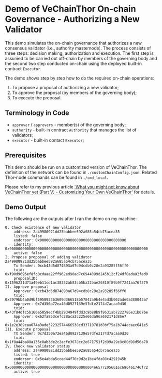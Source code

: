 # Demo of VeChainThor On-chain Governance - Authorizing a New Validator

This demo simulates the on-chain governance that authorizes a new consensus validator (i.e., authority masternode). The process consists of three steps: decision making, authorization and execution. The first step is assumed to be carried out off-chain by members of the governing body and the second two step conducted on-chain using the deployed built-in contract `Executor`.

The demo shows step by step how to do the required on-chain operations:
 
1. To propose a proposal of authorizing a new validator;
2. To approve the proposal (by members of the governing body);
3. To execute the proposal.

## Terminology in Code

* `approver` / `approvers` - member(s) of the governing body;
* `authority` - built-in contract `Authority` that manages the list of validators;
* `executor` - built-in contact `Executor`;

## Prerequisites

This demo should be run on a customized version of VeChainThor. The definition of the network can be found in `./customChainConfig.json`. Related Thor-node commands can be found in `./cmd_local`.

Please refer to my previous article ['What you might not know about VeChainThor yet (Part V) - Customizing Your Own VeChainThor'](https://medium.com/@ziheng.zhou/what-you-might-not-know-about-vechainthor-yet-part-v-customizing-your-own-vechainthor-dd40a7667452) for details. 

## Demo Output

The following are the outputs after I ran the demo on my machine:
```
0. Check existence of new validator
	address: 2a49980921dd25babbee592a685a54cb75acea35
	listed: false
	endorsor: 0x0000000000000000000000000000000000000000
	identity: 0x0000000000000000000000000000000000000000000000000000000000000000
	active: false
I. Propose proposoal of adding validator 2a49980921dd25babbee592a685a54cb75acea35
	Tx Sender: 0xcb43d5d874893a67d94cdb0c28e2a93285f56ff0
	txid: 0xf90d9695ef8fc8cdaaa22ff962ed90ad7c6944099d245b12cf24df0ada82fed0
	proposalID: 0x1596231d71a49eb11cd1ac38332ab83cb5ba22bae26810f89b9f7241aa76f379
II. Approve proposal
	Approver: 0xcb43d5d874893a67d94cdb0c28e2a93285f56ff0
	txid: 0x3979bb4a0d9bf595092363609d366518b57842a9b4e4ad3b062ade6a380043a7
	Approver: 0x7d350a72ea46d0927139e57dfe2174d7acaa9d30
	txid: 0x43f84dfc5b160e5059ecf4bb2934949fdd3c9b88b9f9631ab7222786e31b67be
	Approver: 0x62fa853cefc28aca2c225e66da96a692171d86e7
	txid: 0x1e2e389caa674a3ade32232574466538cd33710781d8bf75a1b744ecaec641e5
III. Execute proposal
	TX Sender: 0x7d350a72ea46d0927139e57dfe2174d7acaa9d30
	txid: 0x1f8a44ba88a135c8ab3de2c2acfe3678cc2e671751f2d99a29e8c80d98d56a70
IV. Check new validator status
	address: 2a49980921dd25babbee592a685a54cb75acea35
	listed: true
	endorsor: 0x5e4abda5cced44f70c9d2e1be4fda08c4291945b
	identity: 0x000000000000000000000000000000000000004e65772056616c696461746f72
	active: true
```